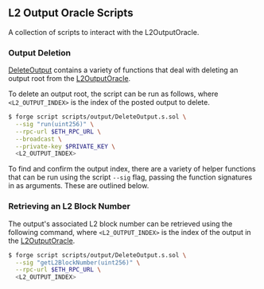 ## L2 Output Oracle Scripts

A collection of scripts to interact with the L2OutputOracle.

### Output Deletion

[DeleteOutput](./DeleteOutput.s.sol) contains a variety of functions that deal
with deleting an output root from the [L2OutputOracle](../../src/L1/L2OutputOracle.sol).

To delete an output root, the script can be run as follows, where `<L2_OUTPUT_INDEX>` is
the index of the posted output to delete.

```bash
$ forge script scripts/output/DeleteOutput.s.sol \
  --sig "run(uint256)" \
  --rpc-url $ETH_RPC_URL \
  --broadcast \
  --private-key $PRIVATE_KEY \
  <L2_OUTPUT_INDEX>
```

To find and confirm the output index, there are a variety of helper functions that
can be run using the script `--sig` flag, passing the function signatures in as arguments.
These are outlined below.

### Retrieving an L2 Block Number

The output's associated L2 block number can be retrieved using the following command, where
`<L2_OUTPUT_INDEX>` is the index of the output in the [L2OutputOracle](../../src/L1/L2OutputOracle.sol).

```bash
$ forge script scripts/output/DeleteOutput.s.sol \
  --sig "getL2BlockNumber(uint256)" \
  --rpc-url $ETH_RPC_URL \
  <L2_OUTPUT_INDEX>
```


